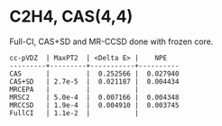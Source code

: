 C2H4, CAS(4,4)
==============

Full-CI, CAS+SD and MR-CCSD done with frozen core.

```
cc-pVDZ  | MaxPT2  | <Delta E> |    NPE
---------+---------+-----------+----------
CAS      |         |  0.252566 |  0.027940        
CAS+SD   | 2.7e-5  |  0.021187 |  0.004434
MRCEPA   |         |           |          
MRSC2    | 5.0e-4  |  0.007166 |  0.004348
MRCCSD   | 1.9e-4  |  0.004910 |  0.003745
FullCI   | 1.1e-2  |           |
```


